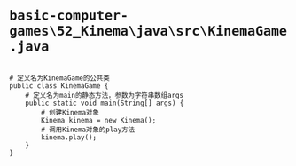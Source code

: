 # `basic-computer-games\52_Kinema\java\src\KinemaGame.java`

```

# 定义名为KinemaGame的公共类
public class KinemaGame {
    # 定义名为main的静态方法，参数为字符串数组args
    public static void main(String[] args) {
        # 创建Kinema对象
        Kinema kinema = new Kinema();
        # 调用Kinema对象的play方法
        kinema.play();
    }
}

```